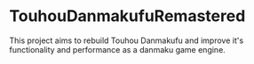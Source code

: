 # TouhouDanmakufuRemastered

This project aims to rebuild Touhou Danmakufu and improve it's functionality and performance as a danmaku game engine.
